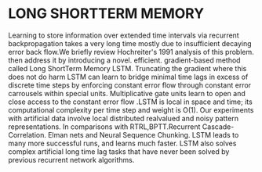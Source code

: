 # LONG SHORTTERM MEMORY

 Learning to store information over extended time intervals via recurrent backpropagation takes a very long time mostly due to insufficient decaying error back flow.We briefly review Hochreiter's 1991 analysis of this problem. then address it by introducing a novel. efficient. gradient-based method called Long ShortTerm Memory LSTM. Truncating the gradient where this does not do harm LSTM can learn to bridge minimal time lags in excess of  discrete time steps by enforcing constant error flow through constant error carrousels within special units. Multiplicative gate units learn to open and close access to the constant error flow .LSTM is local in space and time; its computational complexity per time step and weight is O(1). Our experiments with artificial data involve local distributed realvalued and noisy pattern representations. In comparisons with RTRL,BPTT.Recurrent Cascade-Correlation. Elman nets and Neural Sequence Chunking. LSTM leads to many more successful runs, and learns much faster. LSTM also solves complex artificial long time lag tasks that have never been solved by previous recurrent network algorithms.